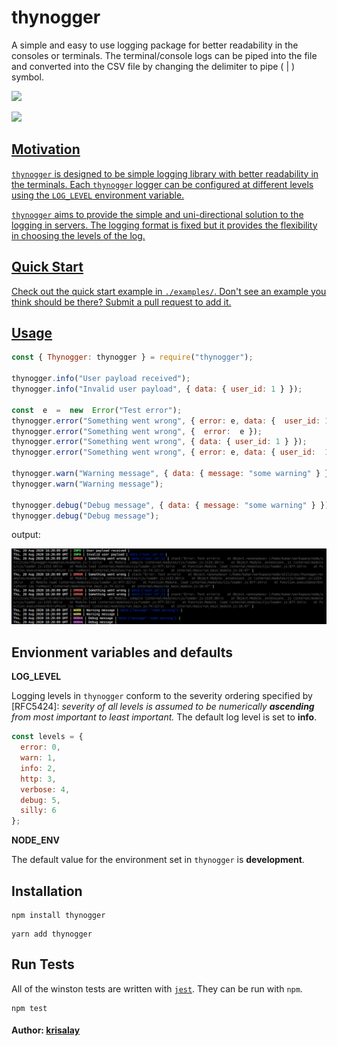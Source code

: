 # thynogger

A simple and easy to use logging package for better readability in the consoles or terminals. The terminal/console logs can be piped into the file and converted into the CSV file by changing the delimiter to pipe ( | ) symbol.

<p><a href="https://nodejs.org/en/"><img src="https://badgen.net/badge/Made%20With/NodeJs,Typescript?scale=1.5&list=|" /></a></p>

<p><a href="https://github.com/krisalay/thynogger/actions?query=workflow%3ABuild"><img src="https://github.com/krisalay/thynogger/workflows/Build/badge.svg">

## Motivation
`thynogger` is designed to be simple logging library with better readability in the terminals. Each   `thynogger` logger can be configured at different levels using the `LOG_LEVEL` environment variable.

`thynogger` aims to provide the simple and uni-directional solution to the logging in servers. The logging format is fixed but it provides the flexibility in choosing the levels of the log.

## Quick Start

Check out the quick start example in `./examples/`. Don't see an example you think should be there? Submit a pull request to add it.

## Usage

```js
const { Thynogger: thynogger } = require("thynogger");

thynogger.info("User payload received");
thynogger.info("Invalid user payload", { data: { user_id: 1 } });

const  e  =  new  Error("Test error");
thynogger.error("Something went wrong", { error: e, data: {  user_id: 1 } });
thynogger.error("Something went wrong", {  error:  e });
thynogger.error("Something went wrong", { data: { user_id: 1 } });
thynogger.error("Something went wrong", { error: e, data: { user_id:  1 } });

thynogger.warn("Warning message", { data: { message: "some warning" } });
thynogger.warn("Warning message");

thynogger.debug("Debug message", { data: { message: "some warning" } });
thynogger.debug("Debug message");
```
output:

![output](https://github.com/krisalay/thynogger/blob/develop/examples/output.png)

## Envionment variables and defaults
**LOG_LEVEL**

Logging levels in `thynogger` conform to the severity ordering specified by
[RFC5424]: _severity of all levels is assumed to be numerically **ascending**
from most important to least important._ The default log level is set to **info**.

``` js
const levels = { 
  error: 0,
  warn: 1,
  info: 2,
  http: 3,
  verbose: 4,
  debug: 5,
  silly: 6
};
```

**NODE_ENV**

The default value for the environment set in `thynogger` is **development**.

## Installation

```
npm install thynogger
```
```
yarn add thynogger
```

## Run Tests

All of the winston tests are written with [`jest`](https://jestjs.io/).
They can be run with `npm`.
```
npm test
```

#### Author:  [krisalay](https://github.com/krisalay)
